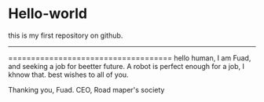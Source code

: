 # Hello-world
this is my first repository on github.

----------------------------------------------------
====================================
hello human,
I am Fuad, and seeking  a job for beetter future.
A robot is perfect enough for a job, I khnow that.
best wishes to all of you.

Thanking you,
Fuad.
CEO, 
Road maper's society

